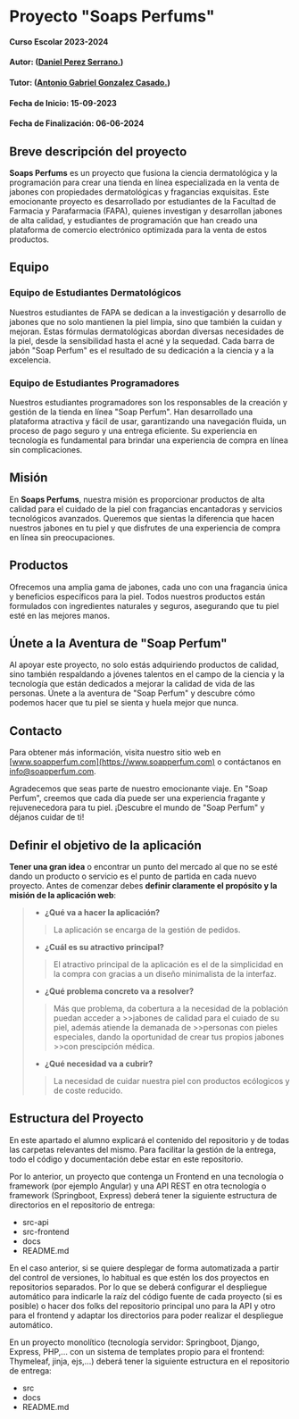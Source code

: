 
# Proyecto "Soaps Perfums"

#### Curso Escolar 2023-2024
#### Autor: ([Daniel Perez Serrano.](https://github.com/Dani-Ps))
#### Tutor: ([Antonio Gabriel Gonzalez Casado.](https://github.com/antonio-gabriel-gonzalez-casado))
#### Fecha de Inicio: 15-09-2023
#### Fecha de Finalización: 06-06-2024

## Breve descripción del proyecto

**Soaps Perfums** es un proyecto que fusiona la ciencia dermatológica y la programación para crear una tienda en línea especializada en la venta de jabones con propiedades dermatológicas y fragancias exquisitas. Este emocionante proyecto es desarrollado por estudiantes de la Facultad de Farmacia y Parafarmacia (FAPA), quienes investigan y desarrollan jabones de alta calidad, y estudiantes de programación que han creado una plataforma de comercio electrónico optimizada para la venta de estos productos.

## Equipo

### Equipo de Estudiantes Dermatológicos

Nuestros estudiantes de FAPA se dedican a la investigación y desarrollo de jabones que no solo mantienen la piel limpia, sino que también la cuidan y mejoran. Estas fórmulas dermatológicas abordan diversas necesidades de la piel, desde la sensibilidad hasta el acné y la sequedad. Cada barra de jabón "Soap Perfum" es el resultado de su dedicación a la ciencia y a la excelencia.

### Equipo de Estudiantes Programadores

Nuestros estudiantes programadores son los responsables de la creación y gestión de la tienda en línea "Soap Perfum". Han desarrollado una plataforma atractiva y fácil de usar, garantizando una navegación fluida, un proceso de pago seguro y una entrega eficiente. Su experiencia en tecnología es fundamental para brindar una experiencia de compra en línea sin complicaciones.

## Misión

En **Soaps Perfums**, nuestra misión es proporcionar productos de alta calidad para el cuidado de la piel con fragancias encantadoras y servicios tecnológicos avanzados. Queremos que sientas la diferencia que hacen nuestros jabones en tu piel y que disfrutes de una experiencia de compra en línea sin preocupaciones.

## Productos

Ofrecemos una amplia gama de jabones, cada uno con una fragancia única y beneficios específicos para la piel. Todos nuestros productos están formulados con ingredientes naturales y seguros, asegurando que tu piel esté en las mejores manos.

## Únete a la Aventura de "Soap Perfum"

Al apoyar este proyecto, no solo estás adquiriendo productos de calidad, sino también respaldando a jóvenes talentos en el campo de la ciencia y la tecnología que están dedicados a mejorar la calidad de vida de las personas. Únete a la aventura de "Soap Perfum" y descubre cómo podemos hacer que tu piel se sienta y huela mejor que nunca.

## Contacto

Para obtener más información, visita nuestro sitio web en [www.soapperfum.com](https://www.soapperfum.com) o contáctanos en [info@soapperfum.com](mailto:info@soapperfum.com).

Agradecemos que seas parte de nuestro emocionante viaje. En "Soap Perfum", creemos que cada día puede ser una experiencia fragante y rejuvenecedora para tu piel. ¡Descubre el mundo de "Soap Perfum" y déjanos cuidar de ti!

## Definir el objetivo de la aplicación
**Tener una gran idea** o encontrar un punto del mercado al que no se esté dando un producto o servicio es el punto de partida en cada nuevo proyecto. Antes de comenzar debes **definir claramente el propósito y la misión de la aplicación web**:

>- **¿Qué va a hacer la aplicación?**
  >> La aplicación se encarga de la gestión de pedidos.
>- **¿Cuál es su atractivo principal?** 
  >> El atractivo principal de la aplicación es el de la simplicidad en la compra con 
  >> gracias a un diseño minimalista de la interfaz.
>- **¿Qué problema concreto va a resolver?** 
 > >Más que problema, da cobertura a la necesidad de la población puedan acceder a >>jabones de calidad para el cuiado de su piel, además atiende la demanada de >>personas con pieles especiales, dando la oportunidad de crear tus propios jabones >>con prescipción médica.
>- **¿Qué necesidad va a cubrir?**
  >>La necesidad de cuidar nuestra piel con productos ecólogicos y de coste reducido.

## Estructura del Proyecto

En este apartado el alumno explicará el contenido del repositorio y de todas las carpetas relevantes del mismo. Para facilitar la gestión de la entrega, todo el código y documentación debe estar en este repositorio.

Por lo anterior, un proyecto que contenga un Frontend en una tecnología o framework (por ejemplo Angular) y una API REST en otra tecnología o framework (Springboot, Express) deberá tener la siguiente estructura de directorios en el repositorio de entrega:

- src-api
- src-frontend
- docs
- README.md

En el caso anterior, si se quiere desplegar de forma automatizada a partir del control de versiones, lo habitual es que estén los dos proyectos en repositorios separados. Por lo que se deberá configurar el despliegue automático para indicarle la raíz del código fuente de cada proyecto (si es posible) o hacer dos folks del repositorio principal uno para la API y otro para el frontend y adaptar los directorios para poder realizar el despliegue automático.

En un proyecto monolítico (tecnología servidor: Springboot, Django, Express, PHP,... con un sistema de templates propio para el frontend: Thymeleaf, jinja, ejs,...) deberá tener la siguiente estructura en el repositorio de entrega:

- src
- docs
- README.md

